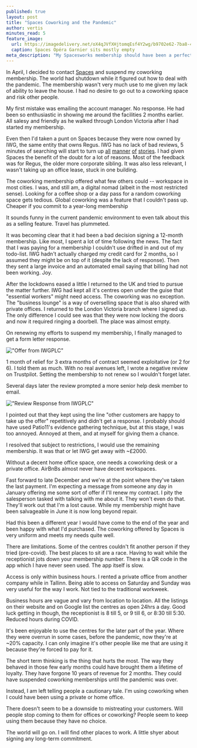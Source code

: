 ```yaml
---
published: true
layout: post
title: "Spaces Coworking and the Pandemic"
author: vertis
minutes_read: 5
feature_image:
  url: https://imagedelivery.net/oX4qJVfXHjtomqEsf4Y2wg/b9702e62-7ba8-4661-cc87-d6f79cfd2e00/w=800
  caption: Spaces Opéra Garnier sits mostly empty
meta_description: "My Spacesworks membership should have been a perfect fit. Then the pandemic hit."
---
```


In April, I decided to contact [Spaces](https://spacesworks.com) and suspend my coworking membership.  The world had shutdown while it figured out how to deal with the pandemic. The membership wasn't very much use to me given my lack of ability to leave the house. I had no desire to go out to a coworking space and risk other people.
 
My first mistake was emailing the account manager. No response. He had been so enthusiastic in showing me around the facilities 2 months earlier. All salesy and friendly as he walked through London Victoria after I had started my membership.

Even then I'd taken a punt on Spaces because they were now owned by IWG, the same entity that owns Regus. IWG has no lack of bad reviews, 5 minutes of searching will start to turn up [all](https://www.linkedin.com/pulse/regus-review-stay-away-shilo-burt/) [manner](https://regus-sucks.com/) [of](https://www.trustpilot.com/review/regus.com) [stories](https://www.trustpilot.com/review/www.spacesworks.com). I had given Spaces the benefit of the doubt for a lot of reasons. Most of the feedback was for Regus, the older more corporate sibling. It was also less relevant, I wasn't taking up an office lease, stuck in one building.
 
The coworking membership offered what few others could -- workspace in most cities. I was, and still am, a digital nomad (albeit in the most restricted sense). Looking for a coffee shop or a day pass for a random coworking space gets tedious. Global coworking was a feature that I couldn't pass up. Cheaper if you commit to a year-long membership
 
It sounds funny in the current pandemic environment to even talk about this as a selling feature. Travel has plummeted. 
 
It was becoming clear that it had been a bad decision signing a 12-month membership. Like most, I spent a lot of time following the news. The fact that I was paying for a membership I couldn't use drifted in and out of my todo-list. IWG hadn't actually charged my credit card for 2 months, so I assumed they might be on top of it (despite the lack of response). Then they sent a large invoice and an automated email saying that billing had not been working. Joy.
 
After the lockdowns eased a little I returned to the UK and tried to pursue the matter further. IWG had kept all it's centres open under the guise that "essential workers" might need access. The coworking was no exception. The "business lounge" is a way of overselling space that is also shared with private offices. I returned to the London Victoria branch where I signed up. The only difference I could see was that they were now locking the doors and now it required ringing a doorbell. The place was almost empty.
 
On renewing my efforts to suspend my membership, I finally managed to get a form letter response.
 
!["Offer from IWGPLC"](https://imagedelivery.net/oX4qJVfXHjtomqEsf4Y2wg/bc299e9e-ae0c-46b9-cfd2-d56d06fddf00/w=800)
 
1 month of relief for 3 extra months of contract seemed exploitative (or 2 for 6). I told them as much. With no real avenues left, I wrote a negative review on Trustpilot. Setting the membership to not renew so I wouldn't forget later.


 
Several days later the review prompted a more senior help desk member to email. 

!["Review Response from IWGPLC"](https://imagedelivery.net/oX4qJVfXHjtomqEsf4Y2wg/b3c62570-6486-49b5-6435-7e56afcf3100/w=800)

I pointed out that they kept using the line "other customers are happy to take up the offer" repetitively and didn't get a response. I probably should have used Patio11's evidence gathering technique, but at this stage, I was too annoyed. Annoyed at them, and at myself for giving them a chance.
 
I resolved that subject to restrictions, I would use the remaining membership. It was that or let IWG get away with ~£2000.
 
Without a decent home office space, one needs a coworking desk or a private office. AirBnBs almost never have decent workspaces.
 
Fast forward to late December and we're at the point where they've taken the last payment. I'm expecting a message from someone any day in January offering me some sort of offer if I'll renew my contract. I pity the salesperson tasked with talking with me about it. They won't even do that. They'll work out that I'm a lost cause. While my membership might have been salvageable in June it is now long beyond repair.
 
Had this been a different year I would have come to the end of the year and been happy with what I'd purchased. The coworking offered by Spaces is very uniform and meets my needs quite well.
 
There are limitations. Some of the centres couldn't fit another person if they tried (pre-covid). The best places to sit are a race. Having to wait while the receptionist jots down your membership number. There is a QR code in the app which I have never seen used. The app itself is slow.
 
Access is only within business hours. I rented a private office from another company while in Tallinn. Being able to access on Saturday and Sunday was very useful for the way I work. Not tied to the traditional workweek.
 
Business hours are vague and vary from location to location. All the listings on their website and on Google list the centres as open 24hrs a day. Good luck getting in though, the receptionist is 8 till 5, or 9 till 6, or 8:30 till 5:30. Reduced hours during COVID.
 
It's been enjoyable to use the centres for the later part of the year. Where they were overrun in some cases, before the pandemic, now they're at ~20% capacity. I can only imagine it's other people like me that are using it because they're forced to pay for it.
 
The short term thinking is the thing that hurts the most. The way they behaved in those few early months could have brought them a lifetime of loyalty. They have forgone 10 years of revenue for 2 months. They could have suspended coworking memberships until the pandemic was over.
 
Instead, I am left telling people a cautionary tale. I'm using coworking when I could have been using a private or home office.
 
There doesn't seem to be a downside to mistreating your customers. Will people stop coming to them for offices or coworking? People seem to keep using them because they have no choice.
 
The world will go on. I will find other places to work. A little shyer about signing any long-term commitment.
